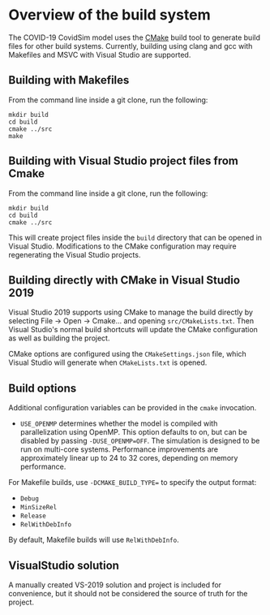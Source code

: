 # Overview of the build system

The COVID-19 CovidSim model uses the [CMake](www.cmake.org) build tool to
generate build files for other build systems. Currently, building using clang
and gcc with Makefiles and MSVC with Visual Studio are supported.

## Building with Makefiles

From the command line inside a git clone, run the following:

```shell
mkdir build
cd build
cmake ../src
make
```

## Building with Visual Studio project files from Cmake

From the command line inside a git clone, run the following:

```shell
mkdir build
cd build
cmake ../src
```

This will create project files inside the `build` directory that can be opened
in Visual Studio. Modifications to the CMake configuration may require
regenerating the Visual Studio projects.

## Building directly with CMake in Visual Studio 2019

Visual Studio 2019 supports using CMake to manage the build directly by
selecting File -> Open -> Cmake... and opening `src/CMakeLists.txt`. Then
Visual Studio's normal build shortcuts will update the CMake configuration
as well as building the project.

CMake options are configured using the `CMakeSettings.json` file, which
Visual Studio will generate when `CMakeLists.txt` is opened.

## Build options

Additional configuration variables can be provided in the `cmake` invocation.

- `USE_OPENMP` determines whether the model is compiled with parallelization
using OpenMP. This option defaults to on, but can be disabled by passing
`-DUSE_OPENMP=OFF`. The simulation is designed to be run on multi-core systems.
Performance improvements are approximately linear up to 24 to 32 cores,
depending on memory performance.

For Makefile builds, use `-DCMAKE_BUILD_TYPE=` to specify the output format:

- `Debug`
- `MinSizeRel`
- `Release`
- `RelWithDebInfo`

By default, Makefile builds will use `RelWithDebInfo`.

## VisualStudio solution

A manually created VS-2019 solution and project is included for convenience, but it should not be considered the source of truth for the project.
